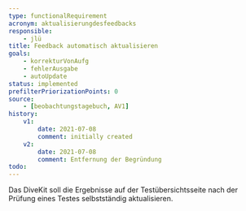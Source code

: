 ```yaml
---
type: functionalRequirement
acronym: aktualisierungdesfeedbacks
responsible: 
    - jlü
title: Feedback automatisch aktualisieren
goals: 
    - korrekturVonAufg
    - fehlerAusgabe
    - autoUpdate
status: implemented
prefilterPriorizationPoints: 0
source:
    - [beobachtungstagebuch, AV1]
history:
    v1:
        date: 2021-07-08
        comment: initially created
    v2:
        date: 2021-07-08
        comment: Entfernung der Begründung
todo: 
---
```


Das DiveKit soll die Ergebnisse auf der Testübersichtsseite nach der Prüfung eines Testes selbstständig aktualisieren.



